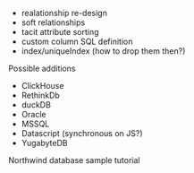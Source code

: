 


- realationship re-design
- soft relationships
- tacit attribute sorting
- custom column SQL definition
- index/uniqueIndex (how to drop them then?)


Possible additions

- ClickHouse
- RethinkDb
- duckDB
- Oracle
- MSSQL
- Datascript (synchronous on JS?)
- YugabyteDB


Northwind database sample tutorial
